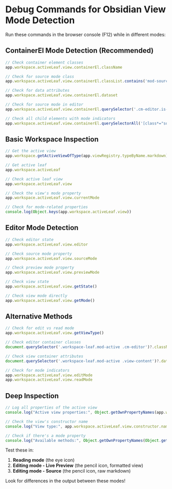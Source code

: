 # Debug Commands for Obsidian View Mode Detection

Run these commands in the browser console (F12) while in different modes:

## ContainerEl Mode Detection (Recommended)
```javascript
// Check container element classes
app.workspace.activeLeaf.view.containerEl.className

// Check for source mode class
app.workspace.activeLeaf.view.containerEl.classList.contains('mod-source')

// Check for data attributes
app.workspace.activeLeaf.view.containerEl.dataset

// Check for source mode in editor
app.workspace.activeLeaf.view.containerEl.querySelector('.cm-editor.is-source')

// Check all child elements with mode indicators
app.workspace.activeLeaf.view.containerEl.querySelectorAll('[class*="source"], [class*="preview"], [class*="live"]')
```

## Basic Workspace Inspection
```javascript
// Get the active view
app.workspace.getActiveViewOfType(app.viewRegistry.typeByName.markdown)

// Get active leaf
app.workspace.activeLeaf

// Check active leaf view
app.workspace.activeLeaf.view

// Check the view's mode property
app.workspace.activeLeaf.view.currentMode

// Check for mode-related properties
console.log(Object.keys(app.workspace.activeLeaf.view))
```

## Editor Mode Detection
```javascript
// Check editor state
app.workspace.activeLeaf.view.editor

// Check source mode property
app.workspace.activeLeaf.view.sourceMode

// Check preview mode property  
app.workspace.activeLeaf.view.previewMode

// Check view state
app.workspace.activeLeaf.view.getState()

// Check view mode directly
app.workspace.activeLeaf.view.getMode()
```

## Alternative Methods
```javascript
// Check for edit vs read mode
app.workspace.activeLeaf.view.getViewType()

// Check editor container classes
document.querySelector('.workspace-leaf.mod-active .cm-editor')?.className

// Check view container attributes
document.querySelector('.workspace-leaf.mod-active .view-content')?.dataset

// Check for mode indicators
app.workspace.activeLeaf.view.editMode
app.workspace.activeLeaf.view.readMode
```

## Deep Inspection
```javascript
// Log all properties of the active view
console.log("Active view properties:", Object.getOwnPropertyNames(app.workspace.activeLeaf.view))

// Check the view's constructor name
console.log("View type:", app.workspace.activeLeaf.view.constructor.name)

// Check if there's a mode property
console.log("Available methods:", Object.getOwnPropertyNames(Object.getPrototypeOf(app.workspace.activeLeaf.view)))
```

Test these in:
1. **Reading mode** (the eye icon)
2. **Editing mode - Live Preview** (the pencil icon, formatted view)
3. **Editing mode - Source** (the pencil icon, raw markdown)

Look for differences in the output between these modes!
